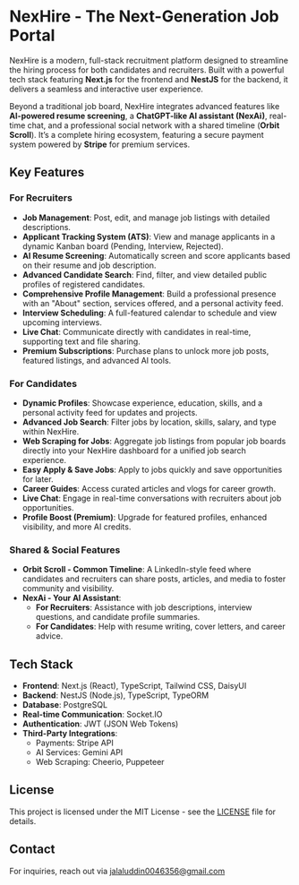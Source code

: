 # NexHire - The Next-Generation Job Portal

NexHire is a modern, full-stack recruitment platform designed to streamline the hiring process for both candidates and recruiters. Built with a powerful tech stack featuring **Next.js** for the frontend and **NestJS** for the backend, it delivers a seamless and interactive user experience.

Beyond a traditional job board, NexHire integrates advanced features like **AI-powered resume screening**, a **ChatGPT-like AI assistant (NexAi)**, real-time chat, and a professional social network with a shared timeline (**Orbit Scroll**). It’s a complete hiring ecosystem, featuring a secure payment system powered by **Stripe** for premium services.

## Key Features

### For Recruiters
- **Job Management**: Post, edit, and manage job listings with detailed descriptions.
- **Applicant Tracking System (ATS)**: View and manage applicants in a dynamic Kanban board (Pending, Interview, Rejected).
- **AI Resume Screening**: Automatically screen and score applicants based on their resume and job description.
- **Advanced Candidate Search**: Find, filter, and view detailed public profiles of registered candidates.
- **Comprehensive Profile Management**: Build a professional presence with an "About" section, services offered, and a personal activity feed.
- **Interview Scheduling**: A full-featured calendar to schedule and view upcoming interviews.
- **Live Chat**: Communicate directly with candidates in real-time, supporting text and file sharing.
- **Premium Subscriptions**: Purchase plans to unlock more job posts, featured listings, and advanced AI tools.

### For Candidates
- **Dynamic Profiles**: Showcase experience, education, skills, and a personal activity feed for updates and projects.
- **Advanced Job Search**: Filter jobs by location, skills, salary, and type within NexHire.
- **Web Scraping for Jobs**: Aggregate job listings from popular job boards directly into your NexHire dashboard for a unified job search experience.
- **Easy Apply & Save Jobs**: Apply to jobs quickly and save opportunities for later.
- **Career Guides**: Access curated articles and vlogs for career growth.
- **Live Chat**: Engage in real-time conversations with recruiters about job opportunities.
- **Profile Boost (Premium)**: Upgrade for featured profiles, enhanced visibility, and more AI credits.

### Shared & Social Features
- **Orbit Scroll - Common Timeline**: A LinkedIn-style feed where candidates and recruiters can share posts, articles, and media to foster community and visibility.
- **NexAi - Your AI Assistant**:
  - **For Recruiters**: Assistance with job descriptions, interview questions, and candidate profile summaries.
  - **For Candidates**: Help with resume writing, cover letters, and career advice.

## Tech Stack
- **Frontend**: Next.js (React), TypeScript, Tailwind CSS, DaisyUI
- **Backend**: NestJS (Node.js), TypeScript, TypeORM
- **Database**: PostgreSQL
- **Real-time Communication**: Socket.IO
- **Authentication**: JWT (JSON Web Tokens)
- **Third-Party Integrations**:
  - Payments: Stripe API
  - AI Services: Gemini API
  - Web Scraping: Cheerio, Puppeteer


##  License
This project is licensed under the MIT License - see the [LICENSE](LICENSE) file for details.


##  Contact
For inquiries, reach out via [jalaluddin0046356@gmail.com](mailto:jalaluddin0046356.com) 

